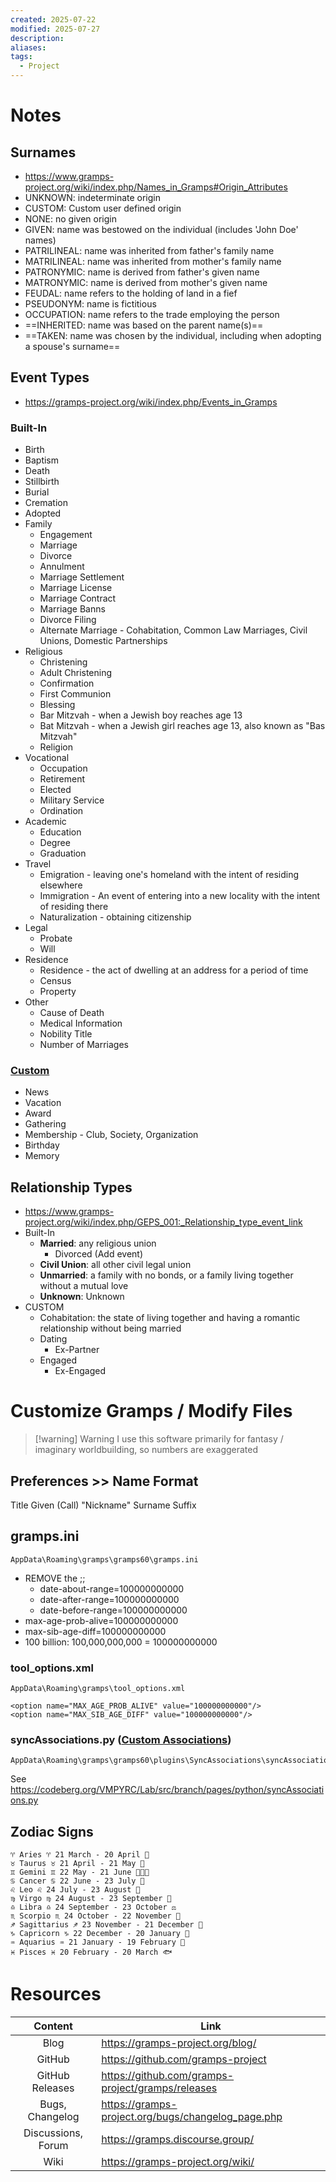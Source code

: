 ```yaml
---
created: 2025-07-22
modified: 2025-07-27
description: 
aliases: 
tags:
  - Project
---
```


# Notes

## Surnames

- https://www.gramps-project.org/wiki/index.php/Names_in_Gramps#Origin_Attributes
- UNKNOWN: indeterminate origin
- CUSTOM: Custom user defined origin
- NONE: no given origin
- GIVEN: name was bestowed on the individual (includes 'John Doe' names)
- PATRILINEAL: name was inherited from father's family name
- MATRILINEAL: name was inherited from mother's family name
- PATRONYMIC: name is derived from father's given name
- MATRONYMIC: name is derived from mother's given name
- FEUDAL: name refers to the holding of land in a fief
- PSEUDONYM: name is fictitious
- OCCUPATION: name refers to the trade employing the person
- ==INHERITED: name was based on the parent name(s)==
- ==TAKEN: name was chosen by the individual, including when adopting a spouse's surname==

## Event Types

- https://gramps-project.org/wiki/index.php/Events_in_Gramps

### Built-In

- Birth
- Baptism
- Death
- Stillbirth
- Burial
- Cremation
- Adopted
- Family
    - Engagement
    - Marriage
    - Divorce
    - Annulment
    - Marriage Settlement
    - Marriage License
    - Marriage Contract
    - Marriage Banns
    - Divorce Filing
    - Alternate Marriage - Cohabitation, Common Law Marriages, Civil Unions, Domestic Partnerships
- Religious
    - Christening
    - Adult Christening
    - Confirmation
    - First Communion
    - Blessing
    - Bar Mitzvah - when a Jewish boy reaches age 13
    - Bat Mitzvah - when a Jewish girl reaches age 13, also known as "Bas Mitzvah"
    - Religion
- Vocational
    - Occupation
    - Retirement
    - Elected
    - Military Service
    - Ordination
- Academic
    - Education
    - Degree
    - Graduation
- Travel
    - Emigration - leaving one's homeland with the intent of residing elsewhere
    - Immigration - An event of entering into a new locality with the intent of residing there
    - Naturalization - obtaining citizenship
- Legal
    - Probate
    - Will
- Residence
    - Residence - the act of dwelling at an address for a period of time
    - Census
    - Property
- Other
    - Cause of Death
    - Medical Information
    - Nobility Title
    - Number of Marriages

### [Custom](https://gramps-project.org/wiki/index.php/Custom_Event_Types)

- News
- Vacation
- Award
- Gathering
- Membership - Club, Society, Organization
- Birthday
- Memory

## Relationship Types

- https://www.gramps-project.org/wiki/index.php/GEPS_001:_Relationship_type_event_link
- Built-In
    - **Married**: any religious union
        - Divorced (Add event)
    - **Civil Union**: all other civil legal union
    - **Unmarried**: a family with no bonds, or a family living together without a mutual love
    - **Unknown**: Unknown
- CUSTOM
    - Cohabitation: the state of living together and having a romantic relationship without being married
    - Dating
        - Ex-Partner
    - Engaged
        - Ex-Engaged

# Customize Gramps / Modify Files

> [!warning] Warning
> I use this software primarily for fantasy / imaginary worldbuilding, so numbers are exaggerated

## Preferences >> Name Format

Title Given (Call) "Nickname" Surname Suffix

## gramps.ini

`AppData\Roaming\gramps\gramps60\gramps.ini`

- REMOVE the ;;
    - date-about-range=100000000000
    - date-after-range=100000000000
    - date-before-range=100000000000
- max-age-prob-alive=100000000000
- max-sib-age-diff=100000000000
- 100 billion: 100,000,000,000 = 100000000000

### tool_options.xml

`AppData\Roaming\gramps\tool_options.xml`

```
<option name="MAX_AGE_PROB_ALIVE" value="100000000000"/>
<option name="MAX_SIB_AGE_DIFF" value="100000000000"/>
```

### syncAssociations.py ([Custom Associations](https://gramps-project.org/wiki/index.php/Roles,_Relationships_%26_Associations))

```
AppData\Roaming\gramps\gramps60\plugins\SyncAssociations\syncAssociations.py
```

See https://codeberg.org/VMPYRC/Lab/src/branch/pages/python/syncAssociations.py

## Zodiac Signs

```
♈︎ Aries ♈ 21 March - 20 April 🐏
♉︎ Taurus ♉ 21 April - 21 May 🐂
♊︎ Gemini ♊ 22 May - 21 June 🧑‍🤝‍🧑
♋︎ Cancer ♋ 22 June - 23 July 🦀
♌︎ Leo ♌ 24 July - 23 August 🦁
♍︎ Virgo ♍ 24 August - 23 September 👧
♎︎ Libra ♎ 24 September - 23 October ⚖️
♏︎ Scorpio ♏ 24 October - 22 November 🦂
♐︎ Sagittarius ♐ 23 November - 21 December 🏹
♑︎ Capricorn ♑ 22 December - 20 January 🐐
♒︎ Aquarius ♒ 21 January - 19 February 🏺
♓︎ Pisces ♓ 20 February - 20 March 🐟
```

# Resources

|      Content       | Link                                               |
| :----------------: | -------------------------------------------------- |
|        Blog        | https://gramps-project.org/blog/                   |
|       GitHub       | https://github.com/gramps-project                  |
|  GitHub Releases   | https://github.com/gramps-project/gramps/releases  |
|  Bugs, Changelog   | https://gramps-project.org/bugs/changelog_page.php |
| Discussions, Forum | https://gramps.discourse.group/                    |
|        Wiki        | https://gramps-project.org/wiki/                   |
